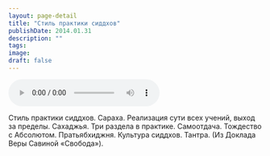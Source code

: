```yaml
---
layout: page-detail
title: "Стиль практики сиддхов"
publishDate: 2014.01.31
description: ""
tags:
image:
draft: false
---
```


<audio title="2014.01.31 - Стиль практики сиддхов.mp3" src="/upload/iblock/9f4/9f47593c7e350e077842bba718713355.mp3" controls=""></audio>

 Стиль практики сиддхов. Сараха. Реализация сути всех учений, выход за пределы. Сахаджья. Три раздела в практике. Самоотдача. Тождество с Абсолютом. Пратьябхиджня. Культура сиддхов. Тантра. (Из Доклада Веры Савиной «Свобода»). 

  
